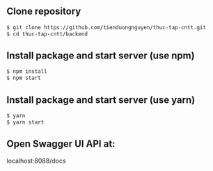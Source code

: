 ## Clone repository
```bash
$ git clone https://github.com/tienduongnguyen/thuc-tap-cntt.git
$ cd thuc-tap-cntt/backend
```
## Install package and start server (use npm)
```bash
$ npm install
$ npm start
```
## Install package and start server (use yarn)
```bash
$ yarn
$ yarn start
```
## Open Swagger UI API at:
localhost:8088/docs
